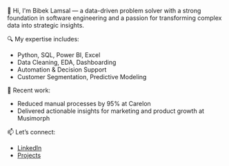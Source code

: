 👋 Hi, I'm Bibek Lamsal — a data-driven problem solver with a strong foundation in software engineering and a passion for transforming complex data into strategic insights.

🔍 My expertise includes:
- Python, SQL, Power BI, Excel
- Data Cleaning, EDA, Dashboarding
- Automation & Decision Support
- Customer Segmentation, Predictive Modeling

🧠 Recent work:
- Reduced manual processes by 95% at Carelon
- Delivered actionable insights for marketing and product growth at Musimorph

📫 Let’s connect:
- [LinkedIn](https://www.linkedin.com/in/bibek-lamsal-65323817b)
- [Projects](https://github.com/bibeklamsa1?tab=repositories)
